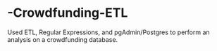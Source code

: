 # -Crowdfunding-ETL
Used ETL, Regular Expressions, and pgAdmin/Postgres to perform an analysis on a crowdfunding database.
